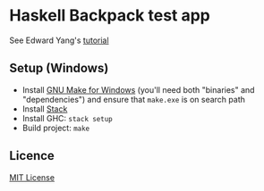 # Haskell Backpack test app

See Edward Yang's [tutorial][tutorial]

## Setup (Windows)

* Install [GNU Make for Windows][gnuwin32] (you'll need both "binaries" and "dependencies") and ensure that `make.exe` is on search path
* Install [Stack][stack]
* Install GHC: `stack setup`
* Build project: `make`

## Licence

[MIT License][licence]

[gnuwin32]: http://gnuwin32.sourceforge.net/packages/make.htm
[licence]: LICENSE
[stack]: https://haskellstack.org/
[tutorial]: http://blog.ezyang.com/2016/10/try-backpack-ghc-backpack/